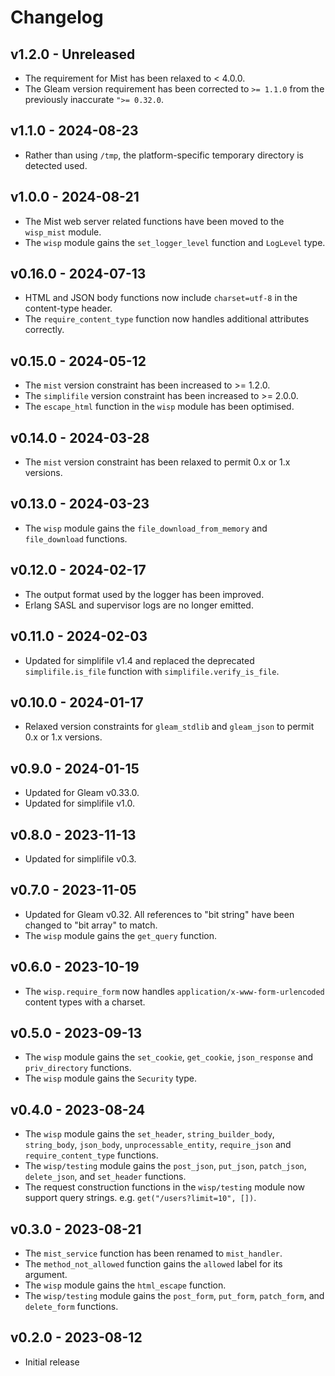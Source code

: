# Changelog

## v1.2.0 - Unreleased

- The requirement for Mist has been relaxed to < 4.0.0.
- The Gleam version requirement has been corrected to `>= 1.1.0` from the
  previously inaccurate `">= 0.32.0`.

## v1.1.0 - 2024-08-23

- Rather than using `/tmp`, the platform-specific temporary directory is
  detected used.

## v1.0.0 - 2024-08-21

- The Mist web server related functions have been moved to the `wisp_mist`
  module.
- The `wisp` module gains the `set_logger_level` function and `LogLevel` type.

## v0.16.0 - 2024-07-13

- HTML and JSON body functions now include `charset=utf-8` in the content-type
  header.
- The `require_content_type` function now handles additional attributes
  correctly.

## v0.15.0 - 2024-05-12

- The `mist` version constraint has been increased to >= 1.2.0.
- The `simplifile` version constraint has been increased to >= 2.0.0.
- The `escape_html` function in the `wisp` module has been optimised.

## v0.14.0 - 2024-03-28

- The `mist` version constraint has been relaxed to permit 0.x or 1.x versions.

## v0.13.0 - 2024-03-23

- The `wisp` module gains the `file_download_from_memory` and `file_download`
  functions.

## v0.12.0 - 2024-02-17

- The output format used by the logger has been improved.
- Erlang SASL and supervisor logs are no longer emitted.

## v0.11.0 - 2024-02-03

- Updated for simplifile v1.4 and replaced the deprecated `simplifile.is_file`
  function with `simplifile.verify_is_file`.

## v0.10.0 - 2024-01-17

- Relaxed version constraints for `gleam_stdlib` and `gleam_json` to permit 0.x
  or 1.x versions.

## v0.9.0 - 2024-01-15

- Updated for Gleam v0.33.0.
- Updated for simplifile v1.0.

## v0.8.0 - 2023-11-13

- Updated for simplifile v0.3.

## v0.7.0 - 2023-11-05

- Updated for Gleam v0.32. All references to "bit string" have been changed to
  "bit array" to match.
- The `wisp` module gains the `get_query` function.

## v0.6.0 - 2023-10-19

- The `wisp.require_form` now handles `application/x-www-form-urlencoded`
  content types with a charset.

## v0.5.0 - 2023-09-13

- The `wisp` module gains the `set_cookie`, `get_cookie`, `json_response` and
  `priv_directory` functions.
- The `wisp` module gains the `Security` type.

## v0.4.0 - 2023-08-24

- The `wisp` module gains the `set_header`, `string_builder_body`,
  `string_body`, `json_body`, `unprocessable_entity`, `require_json` and
  `require_content_type` functions.
- The `wisp/testing` module gains the `post_json`, `put_json`, `patch_json`,
  `delete_json`, and `set_header` functions.
- The request construction functions in the `wisp/testing` module now support
  query strings. e.g. `get("/users?limit=10", [])`.

## v0.3.0 - 2023-08-21

- The `mist_service` function has been renamed to `mist_handler`.
- The `method_not_allowed` function gains the `allowed` label for its argument.
- The `wisp` module gains the `html_escape` function.
- The `wisp/testing` module gains the `post_form`, `put_form`, `patch_form`, and
  `delete_form` functions.

## v0.2.0 - 2023-08-12

- Initial release
